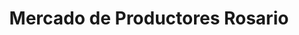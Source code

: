 ---
title: "Mercado de Productores Rosario"
url: /rosario/mercado-de-productores-rosario/
shop: Hofladen
---